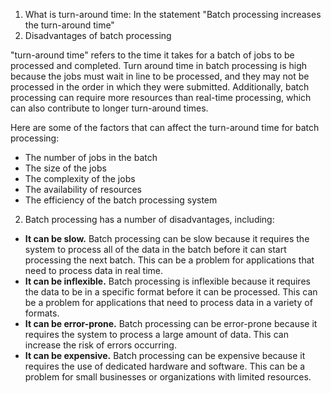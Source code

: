 1. What is turn-around time: In the statement "Batch processing increases the turn-around time"
2. Disadvantages of batch processing


"turn-around time" refers to the time it takes for a batch of jobs to be processed and completed. Turn around time in batch processing is high because the jobs must wait in line to be processed, and they may not be processed in the order in which they were submitted. Additionally, batch processing can require more resources than real-time processing, which can also contribute to longer turn-around times.

Here are some of the factors that can affect the turn-around time for batch processing:

* The number of jobs in the batch
* The size of the jobs
* The complexity of the jobs
* The availability of resources
* The efficiency of the batch processing system



2. Batch processing has a number of disadvantages, including:


* **It can be slow.** Batch processing can be slow because it requires the system to process all of the data in the batch before it can start processing the next batch. This can be a problem for applications that need to process data in real time.
* **It can be inflexible.** Batch processing is inflexible because it requires the data to be in a specific format before it can be processed. This can be a problem for applications that need to process data in a variety of formats.
* **It can be error-prone.** Batch processing can be error-prone because it requires the system to process a large amount of data. This can increase the risk of errors occurring.
* **It can be expensive.** Batch processing can be expensive because it requires the use of dedicated hardware and software. This can be a problem for small businesses or organizations with limited resources.

